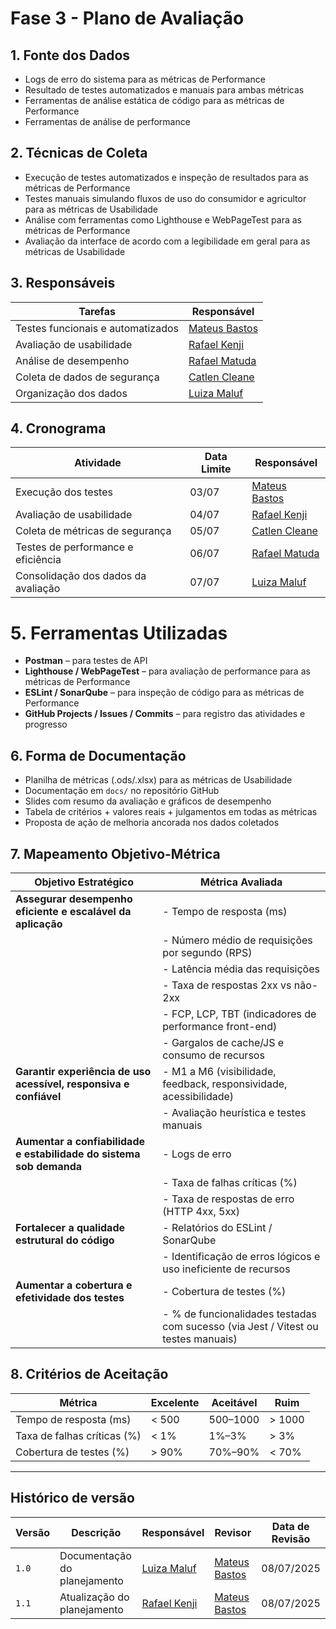 # __Fase 3 - Plano de Avaliação__

## 1. Fonte dos Dados

- Logs de erro do sistema para as métricas de Performance
- Resultado de testes automatizados e manuais para ambas métricas
- Ferramentas de análise estática de código para as métricas de Performance
- Ferramentas de análise de performance

## 2. Técnicas de Coleta

- Execução de testes automatizados e inspeção de resultados para as métricas de Performance
- Testes manuais simulando fluxos de uso do consumidor e agricultor para as métricas de Usabilidade
- Análise com ferramentas como Lighthouse e WebPageTest para as métricas de Performance
- Avaliação da interface de acordo com a legibilidade em geral para as métricas de Usabilidade

## 3. Responsáveis

| Tarefas | Responsável | 
| ------- | ----------- |
| Testes funcionais e automatizados | [Mateus Bastos](https://github.com/MateuSansete) |
| Avaliação de usabilidade | [Rafael Kenji](https://github.com/rafa-kenji) | 
| Análise de desempenho            | [Rafael Matuda](https://github.com/rmatuda)  |
| Coleta de dados de segurança     | [Catlen Cleane](https://github.com/catlenc) |
| Organização dos dados            | [Luiza Maluf](https://github.com/LuizaMaluf)  |

## 4. Cronograma

| Atividade                            | Data Limite | Responsável       |
|--------------------------------------|-------------|-------------------|
| Execução dos testes                  | 03/07       | [Mateus Bastos](https://github.com/MateuSansete)   |
| Avaliação de usabilidade             | 04/07       | [Rafael Kenji](https://github.com/rafa-kenji)    |
| Coleta de métricas de segurança      | 05/07       | [Catlen Cleane](https://github.com/catlenc)   |
| Testes de performance e eficiência   | 06/07       | [Rafael Matuda](https://github.com/rmatuda)   |
| Consolidação dos dados da avaliação  | 07/07       | [Luiza Maluf](https://github.com/LuizaMaluf)     |

# 5. Ferramentas Utilizadas

- **Postman** – para testes de API
- **Lighthouse / WebPageTest** – para avaliação de performance para as métricas de Performance
- **ESLint / SonarQube** – para inspeção de código para as métricas de Performance
- **GitHub Projects / Issues / Commits** – para registro das atividades e progresso

## 6. Forma de Documentação

- Planilha de métricas (.ods/.xlsx) para as métricas de Usabilidade
- Documentação em `docs/` no repositório GitHub
- Slides com resumo da avaliação e gráficos de desempenho
- Tabela de critérios + valores reais + julgamentos em todas as métricas
- Proposta de ação de melhoria ancorada nos dados coletados

## 7. Mapeamento Objetivo-Métrica

| Objetivo Estratégico                                      | Métrica Avaliada                                                                 |
|----------------------------------------------------------------------|----------------------------------------------------------------------------------|
| **Assegurar desempenho eficiente e escalável da aplicação**          | - Tempo de resposta (ms)                                                         |
|                                                                      | - Número médio de requisições por segundo (RPS)                                  |
|                                                                      | - Latência média das requisições                                                 |
|                                                                      | - Taxa de respostas 2xx vs não-2xx                                               |
|                                                                      | - FCP, LCP, TBT (indicadores de performance front-end)                           |
|                                                                      | - Gargalos de cache/JS e consumo de recursos                                     |
| **Garantir experiência de uso acessível, responsiva e confiável**   | - M1 a M6 (visibilidade, feedback, responsividade, acessibilidade)               |
|                                                                      | - Avaliação heurística e testes manuais                                          |
| **Aumentar a confiabilidade e estabilidade do sistema sob demanda** | - Logs de erro                                                                    |
|                                                                      | - Taxa de falhas críticas (%)                                                    |
|                                                                      | - Taxa de respostas de erro (HTTP 4xx, 5xx)                                      |
| **Fortalecer a qualidade estrutural do código**                      | - Relatórios do ESLint / SonarQube                                               |
|                                                                      | - Identificação de erros lógicos e uso ineficiente de recursos                   |
| **Aumentar a cobertura e efetividade dos testes**                    | - Cobertura de testes (%)                                                        |
|                                                                      | - % de funcionalidades testadas com sucesso (via Jest / Vitest ou testes manuais)|



## 8. Critérios de Aceitação

| Métrica                           | Excelente | Aceitável | Ruim     |
|----------------------------------|-----------|-----------|----------|
| Tempo de resposta (ms)           | < 500     | 500–1000  | > 1000   |
| Taxa de falhas críticas (%)      | < 1%      | 1%–3%     | > 3%     |
| Cobertura de testes (%)          | > 90%     | 70%–90%   | < 70%    |

---
## Histórico de versão

| Versão | Descrição | Responsável | Revisor | Data de Revisão |
|--------|-----------|-------------|---------|-----------------|
| `1.0`  | Documentação do planejamento | [Luiza Maluf](https://github.com/LuizaMaluf) | [Mateus Bastos](https://github.com/MateuSansete)| 08/07/2025|
| `1.1`  | Atualização do planejamento | [Rafael Kenji](https://github.com/rafa-kenji) | [Mateus Bastos](https://github.com/MateuSansete)| 08/07/2025|
